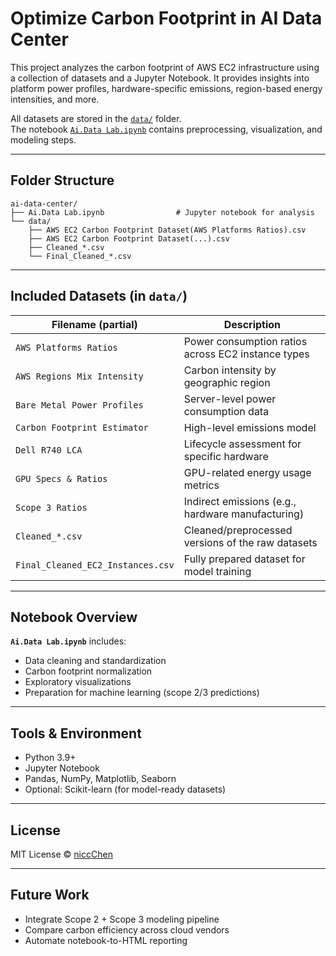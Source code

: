 # Optimize Carbon Footprint in AI Data Center

This project analyzes the carbon footprint of AWS EC2 infrastructure using a collection of datasets and a Jupyter Notebook. It provides insights into platform power profiles, hardware-specific emissions, region-based energy intensities, and more.

All datasets are stored in the [`data/`](./data) folder.  
The notebook [`Ai.Data Lab.ipynb`](./Ai.Data%20Lab.ipynb) contains preprocessing, visualization, and modeling steps.

---

## Folder Structure

```text
ai-data-center/
├── Ai.Data Lab.ipynb                # Jupyter notebook for analysis
└── data/
    ├── AWS EC2 Carbon Footprint Dataset(AWS Platforms Ratios).csv
    ├── AWS EC2 Carbon Footprint Dataset(...).csv
    ├── Cleaned_*.csv
    └── Final_Cleaned_*.csv
```

---

## Included Datasets (in `data/`)

| Filename (partial) | Description |
|--------------------|-------------|
| `AWS Platforms Ratios` | Power consumption ratios across EC2 instance types |
| `AWS Regions Mix Intensity` | Carbon intensity by geographic region |
| `Bare Metal Power Profiles` | Server-level power consumption data |
| `Carbon Footprint Estimator` | High-level emissions model |
| `Dell R740 LCA` | Lifecycle assessment for specific hardware |
| `GPU Specs & Ratios` | GPU-related energy usage metrics |
| `Scope 3 Ratios` | Indirect emissions (e.g., hardware manufacturing) |
| `Cleaned_*.csv` | Cleaned/preprocessed versions of the raw datasets |
| `Final_Cleaned_EC2_Instances.csv` | Fully prepared dataset for model training |

---

## Notebook Overview

**`Ai.Data Lab.ipynb`** includes:

- Data cleaning and standardization
- Carbon footprint normalization
- Exploratory visualizations
- Preparation for machine learning (scope 2/3 predictions)

---

## Tools & Environment

- Python 3.9+
- Jupyter Notebook
- Pandas, NumPy, Matplotlib, Seaborn
- Optional: Scikit-learn (for model-ready datasets)

---

## License

MIT License © [niccChen](https://github.com/niccChen)

---

## Future Work

- Integrate Scope 2 + Scope 3 modeling pipeline
- Compare carbon efficiency across cloud vendors
- Automate notebook-to-HTML reporting


